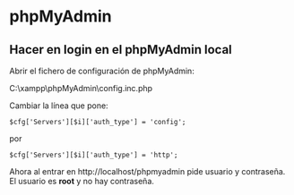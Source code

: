 phpMyAdmin
==========

## Hacer en login en el phpMyAdmin local

Abrir el fichero de configuración de phpMyAdmin:

  C:\\xampp\\phpMyAdmin\\config.inc.php

Cambiar la línea que pone:

    $cfg['Servers'][$i]['auth_type'] = 'config';

por

    $cfg['Servers'][$i]['auth_type'] = 'http';    

Ahora al entrar en http://localhost/phpmyadmin pide usuario y contraseña. El usuario es **root** y no hay contraseña.
